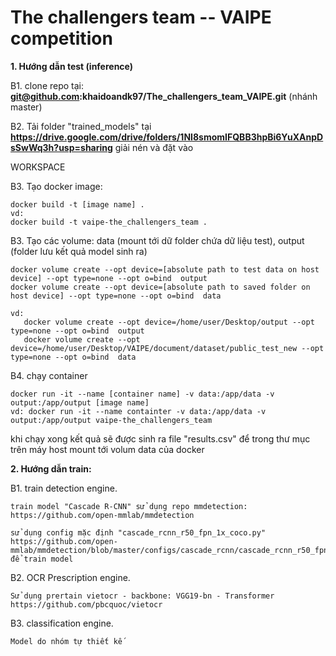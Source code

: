 # The challengers team -- VAIPE competition

**1. Hướng dẫn test (inference)**

B1. clone repo tại: **git@github.com:khaidoandk97/The_challengers_team_VAIPE.git** (nhánh master)

B2. Tải folder "trained_models" tại **https://drive.google.com/drive/folders/1NI8smomIFQBB3hpBi6YuXAnpDsSwWq3h?usp=sharing** giải nén và đặt vào 

WORKSPACE

B3. Tạo docker image:

    docker build -t [image name] .
    vd: 
    docker build -t vaipe-the_challengers_team .
    
B3. Tạo các volume: data (mount tới dữ folder chứa dữ liệu test), output (folder lưu kết quả model sinh ra) 

    docker volume create --opt device=[absolute path to test data on host device] --opt type=none --opt o=bind  output
    docker volume create --opt device=[absolute path to saved folder on host device] --opt type=none --opt o=bind  data

    vd:
       docker volume create --opt device=/home/user/Desktop/output --opt type=none --opt o=bind  output
       docker volume create --opt device=/home/user/Desktop/VAIPE/document/dataset/public_test_new --opt type=none --opt o=bind  data

B4. chạy container

    docker run -it --name [container name] -v data:/app/data -v output:/app/output [image name]
    vd: docker run -it --name containter -v data:/app/data -v output:/app/output vaipe-the_challengers_team

khi chạy xong kết quả sẽ được sinh ra file "results.csv" để  trong thư mục trên máy host mount tới volum data của docker


**2. Hướng dẫn train:**

B1. train detection engine.

    train model "Cascade R-CNN" sử dụng repo mmdetection: https://github.com/open-mmlab/mmdetection

    sử dụng config mặc định "cascade_rcnn_r50_fpn_1x_coco.py" https://github.com/open-mmlab/mmdetection/blob/master/configs/cascade_rcnn/cascade_rcnn_r50_fpn_1x_coco.py để train model

B2. OCR Prescription engine.

    Sử dụng prertain vietocr - backbone: VGG19-bn - Transformer https://github.com/pbcquoc/vietocr

B3. classification engine.

    Model do nhóm tự thiết kế
    
